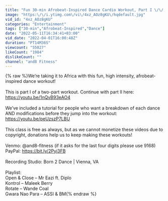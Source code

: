 ```yaml
---
title: "Fun 30-min Afrobeat-Inspired Dance Cardio Workout, Part I \/\/ Wizkid, Burna Boy and more!"
image: "https:\/\/i.ytimg.com\/vi\/4xz_AOz8gKU\/hqdefault.jpg"
vid_id: "4xz_AOz8gKU"
categories: "Entertainment"
tags: ["30-min","Afrobeat-Inspired","Dance"]
date: "2022-05-11T16:34:41+03:00"
vid_date: "2022-04-01T16:00:48Z"
duration: "PT14M36S"
viewcount: "55827"
likeCount: "1984"
dislikeCount: ""
channel: "and8 Fitness"
---
```

{% raw %}We’re taking it to Africa with this fun, high intensity, afrobeat-inspired dance workout! <br /><br />This is part I of a two-part workout. Continue with part II here: <a rel="nofollow" target="blank" href="https://youtu.be/1nQvB93eAO4">https://youtu.be/1nQvB93eAO4</a><br /><br />We’ve included a tutorial for people who want a breakdown of each dance AND modifications before they jump into the workout: <a rel="nofollow" target="blank" href="https://youtu.be/peUzszP7LBU">https://youtu.be/peUzszP7LBU</a> <br /><br />This class is free as always, but as we cannot monetize these videos due to copyright, donations help us to keep making these workouts! <br /><br />Venmo: @and8-fitness (if it asks for the last four digits please use 9168) <br />PayPal: <a rel="nofollow" target="blank" href="https://bit.ly/2Pyj3FB">https://bit.ly/2Pyj3FB</a> <br /><br />Recording Studio: Born 2 Dance | Vienna, VA <br /><br />Playlist:<br />Open &amp; Close – Mr Eazi ft. Diplo<br />Kontrol – Maleek Berry<br />Rotate – Wande Coal<br />Gwara Nao Para – ASSI &amp; BM{% endraw %}
